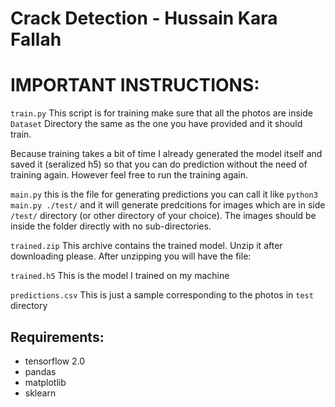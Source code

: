 # Crack Detection - Hussain Kara Fallah

# IMPORTANT INSTRUCTIONS:

`train.py` This script is for training make sure that all the photos are inside `Dataset` Directory the same as the one you have provided and it should train.

Because training takes a bit of time I already generated the model itself and saved it (seralized h5) so that you can do prediction without the need of training again. However feel free to run the training again.

`main.py` this is the file for generating predictions you can call it like `python3 main.py ./test/` and it will generate predcitions for images which are in side `/test/` directory (or other directory of your choice). The images should be inside the folder directly with no sub-directories.

`trained.zip` This archive contains the trained model. Unzip it after downloading please. After unzipping you will have the file:

`trained.h5` This is the model I trained on my machine

`predictions.csv` This is just a sample corresponding to the photos in `test` directory



## Requirements:

* tensorflow 2.0
* pandas
* matplotlib
* sklearn